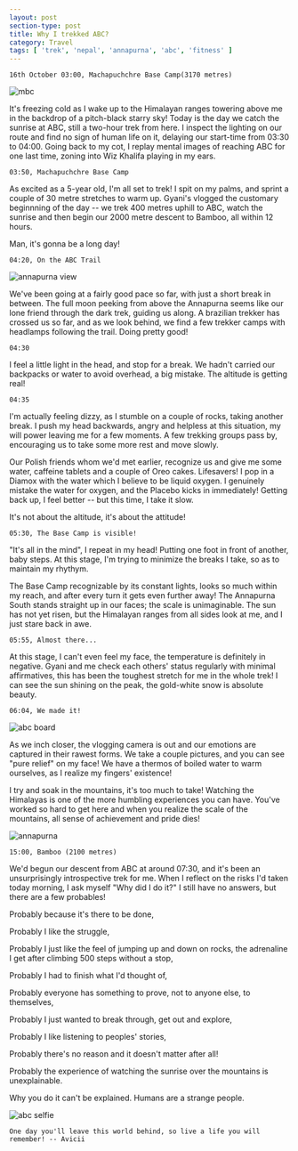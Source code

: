 ```yaml
---
layout: post
section-type: post
title: Why I trekked ABC?
category: Travel
tags: [ 'trek', 'nepal', 'annapurna', 'abc', 'fitness' ]
---
```


`16th October 03:00, Machapuchchre Base Camp(3170 metres)`

![mbc]({{site.baseurl}}/images/mbc.jpg)

It's freezing cold as I wake up to the Himalayan ranges towering above me in the backdrop of a pitch-black starry sky! Today is the day we catch the sunrise at ABC, still a two-hour trek from here. I inspect the lighting on our route and find no sign of human life on it, delaying our start-time from 03:30 to 04:00. Going back to my cot, I replay mental images of reaching ABC for one last time, zoning into Wiz Khalifa playing in my ears. 

`03:50, Machapuchchre Base Camp`

As excited as a 5-year old, I'm all set to trek! I spit on my palms, and sprint a couple of 30 metre stretches to warm up. Gyani's vlogged the customary beginnning of the day -- we trek 400 metres uphill to ABC, watch the sunrise and then begin our 2000 metre descent to Bamboo, all within 12 hours. 

Man, it's gonna be a long day!   

`04:20, On the ABC Trail`

![annapurna view]({{site.baseurl}}/images/annapurna_view.jpg)

We've been going at a fairly good pace so far, with just a short break in between. The full moon peeking from above the Annapurna seems like our lone friend through the dark trek, guiding us along. A brazilian trekker has crossed us so far, and as we look behind, we find a few trekker camps with headlamps following the trail. Doing pretty good!

`04:30` 

I feel a little light in the head, and stop for a break. We hadn't carried our backpacks or water to avoid overhead, a big mistake. The altitude is getting real!

`04:35`

I'm actually feeling dizzy, as I stumble on a couple of rocks, taking another break. I push my head backwards, angry and helpless at this situation, my will power leaving me for a few moments. A few trekking groups pass by, encouraging us to take some more rest and move slowly. 


Our Polish friends whom we'd met earlier, recognize us and give me some water, caffeine tablets and a couple of Oreo cakes. Lifesavers! I pop in a Diamox with the water which I believe to be liquid oxygen. I genuinely mistake the water for oxygen, and the Placebo kicks in immediately! Getting back up, I feel better -- but this time, I take it slow.

It's not about the altitude, it's about the attitude!

`05:30, The Base Camp is visible!`

"It's all in the mind", I repeat in my head! Putting one foot in front of another, baby steps. At this stage, I'm trying to minimize the breaks I take, so as to maintain my rhythym. 

The Base Camp recognizable by its constant lights, looks so much within my reach, and after every turn it gets even further away! The Annapurna South stands straight up in our faces; the scale is unimaginable. The sun has not yet risen, but the Himalayan ranges from all sides look at me, and I just stare back in awe.     

`05:55, Almost there...`

At this stage, I can't even feel my face, the temperature is definitely in negative. Gyani and me check each others' status regularly with minimal affirmatives, this has been the toughest stretch for me in the whole trek! I can see the sun shining on the peak, the gold-white snow is absolute beauty.

`06:04, We made it!`

![abc board]({{site.baseurl}}/images/abc_board.jpg)

As we inch closer, the vlogging camera is out and our emotions are captured in their rawest forms. We take a couple pictures, and you can see "pure relief" on my face! We have a thermos of boiled water to warm ourselves, as I realize my fingers' existence!

I try and soak in the mountains, it's too much to take! Watching the Himalayas is one of the more humbling experiences you can have. You've worked so hard to get here and when you realize the scale of the mountains, all sense of achievement and pride dies!

![annapurna]({{site.baseurl}}/images/annapurna.jpg)

`15:00, Bamboo (2100 metres)`

We'd begun our descent from ABC at around 07:30, and it's been an unsurprisingly introspective trek for me. When I reflect on the risks I'd taken today morning, I ask myself "Why did I do it?" I still have no answers, but there are a few probables! 

Probably because it's there to be done,


Probably I like the struggle,


Probably I just like the feel of jumping up and down on rocks, the adrenaline I get after climbing 500 steps without a stop,


Probably I had to finish what I'd thought of,


Probably everyone has something to prove, not to anyone else, to themselves,


Probably I just wanted to break through, get out and explore,


Probably I like listening to peoples' stories,


Probably there's no reason and it doesn't matter after all!


Probably the experience of watching the sunrise over the mountains is unexplainable. 

Why you do it can't be explained. Humans are a strange people.

![abc selfie]({{site.baseurl}}/images/abc_selfie.jpg)


`One day you'll leave this world behind, so live a life you will remember! -- Avicii`






